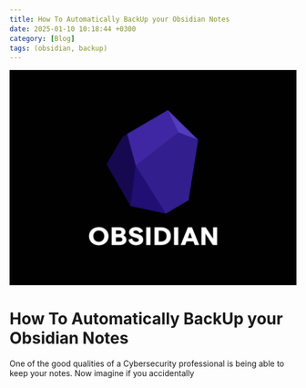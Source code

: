```yaml
---
title: How To Automatically BackUp your Obsidian Notes
date: 2025-01-10 10:18:44 +0300
category: [Blog]
tags: (obsidian, backup)
---
```


![img](/assets/img/Obsidian.jpg)
# How To Automatically BackUp your Obsidian Notes
One of the good qualities of a Cybersecurity professional is being able to keep your notes. Now imagine if you accidentally